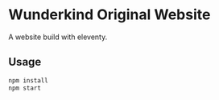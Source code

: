 # Wunderkind Original Website

A website build with eleventy.

## Usage

```bash
npm install
npm start
```
